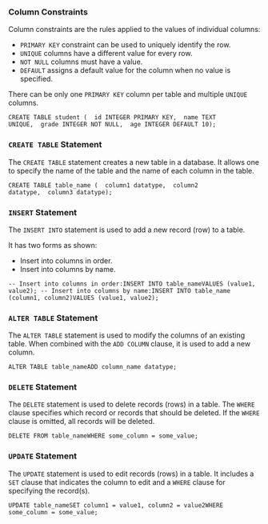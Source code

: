 ### Column Constraints

Column constraints are the rules applied to the values of individual columns:

-   `PRIMARY KEY` constraint can be used to uniquely identify the row.
-   `UNIQUE` columns have a different value for every row.
-   `NOT NULL` columns must have a value.
-   `DEFAULT` assigns a default value for the column when no value is specified.

There can be only one `PRIMARY KEY` column per table and multiple `UNIQUE` columns.

```
CREATE TABLE student (  id INTEGER PRIMARY KEY,  name TEXT UNIQUE,  grade INTEGER NOT NULL,  age INTEGER DEFAULT 10);
```

### `CREATE TABLE` Statement

The `CREATE TABLE` statement creates a new table in a database. It allows one to specify the name of the table and the name of each column in the table.

```
CREATE TABLE table_name (  column1 datatype,  column2 datatype,  column3 datatype);
```

### `INSERT` Statement

The `INSERT INTO` statement is used to add a new record (row) to a table.

It has two forms as shown:

-   Insert into columns in order.
-   Insert into columns by name.

```
-- Insert into columns in order:INSERT INTO table_nameVALUES (value1, value2); -- Insert into columns by name:INSERT INTO table_name (column1, column2)VALUES (value1, value2);
```

### `ALTER TABLE` Statement

The `ALTER TABLE` statement is used to modify the columns of an existing table. When combined with the `ADD COLUMN` clause, it is used to add a new column.

```
ALTER TABLE table_nameADD column_name datatype;
```

### `DELETE` Statement

The `DELETE` statement is used to delete records (rows) in a table. The `WHERE` clause specifies which record or records that should be deleted. If the `WHERE` clause is omitted, all records will be deleted.

```
DELETE FROM table_nameWHERE some_column = some_value;
```

### `UPDATE` Statement

The `UPDATE` statement is used to edit records (rows) in a table. It includes a `SET` clause that indicates the column to edit and a `WHERE` clause for specifying the record(s).

```
UPDATE table_nameSET column1 = value1, column2 = value2WHERE some_column = some_value;
```